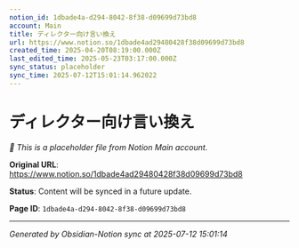 ```yaml
---
notion_id: 1dbade4a-d294-8042-8f38-d09699d73bd8
account: Main
title: ディレクター向け言い換え
url: https://www.notion.so/1dbade4ad29480428f38d09699d73bd8
created_time: 2025-04-20T08:19:00.000Z
last_edited_time: 2025-05-23T03:17:00.000Z
sync_status: placeholder
sync_time: 2025-07-12T15:01:14.962022
---
```


# ディレクター向け言い換え

*🔄 This is a placeholder file from Notion Main account.*

**Original URL**: https://www.notion.so/1dbade4ad29480428f38d09699d73bd8

**Status**: Content will be synced in a future update.

**Page ID**: `1dbade4a-d294-8042-8f38-d09699d73bd8`

---

*Generated by Obsidian-Notion sync at 2025-07-12 15:01:14*
